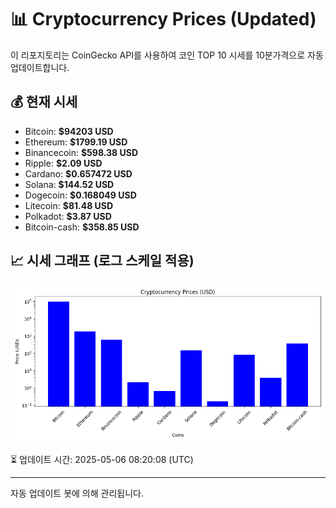 
# 📊 Cryptocurrency Prices (Updated)

이 리포지토리는 CoinGecko API를 사용하여 코인 TOP 10 시세를 10분가격으로 자동 업데이트합니다.

## 💰 현재 시세
- Bitcoin: **$94203 USD**
- Ethereum: **$1799.19 USD**
- Binancecoin: **$598.38 USD**
- Ripple: **$2.09 USD**
- Cardano: **$0.657472 USD**
- Solana: **$144.52 USD**
- Dogecoin: **$0.168049 USD**
- Litecoin: **$81.48 USD**
- Polkadot: **$3.87 USD**
- Bitcoin-cash: **$358.85 USD**

## 📈 시세 그래프 (로그 스케일 적용)
![Crypto Prices](crypto_prices.png)

⏳ 업데이트 시간: 2025-05-06 08:20:08 (UTC)

---
자동 업데이트 봇에 의해 관리됩니다.
